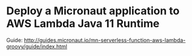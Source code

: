 # Deploy a Micronaut application to AWS Lambda Java 11 Runtime

Guide: http://guides.micronaut.io/mn-serverless-function-aws-lambda-groovy/guide/index.html

